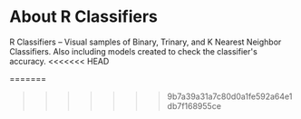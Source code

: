 # About R Classifiers

R Classifiers – Visual samples of Binary, Trinary, and K Nearest Neighbor Classifiers.  Also including models created to check the classifier's accuracy.
<<<<<<< HEAD




=======
>>>>>>> 9b7a39a31a7c80d0a1fe592a64e1db7f168955ce
